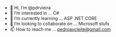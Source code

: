 - 👋 Hi, I’m @pdrvieira
- 👀 I’m interested in ... C#
- 🌱 I’m currently learning ... ASP .NET CORE
- 💞️ I’m looking to collaborate on ... Microsoft stufs
- 📫 How to reach me ... pedroavcleite@gmail.com

<!---
pdrvieira/pdrvieira is a ✨ special ✨ repository because its `README.md` (this file) appears on your GitHub profile.
You can click the Preview link to take a look at your changes.
--->
